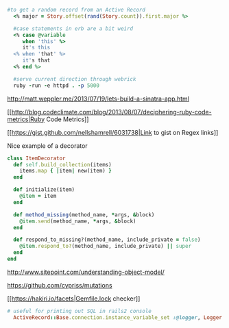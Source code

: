 ```ruby
#to get a random record from an Active Record
  <% major = Story.offset(rand(Story.count)).first.major %>
```


```ruby
  #case statements in erb are a bit weird
  <% case @variable
     when 'this' %>
     it's this
  <% when 'that' %>
     it's that
  <% end %>
```

```ruby
  #serve current direction through webrick
  ruby -run -e httpd . -p 5000
```
 http://matt.weppler.me/2013/07/19/lets-build-a-sinatra-app.html

 [[http://blog.codeclimate.com/blog/2013/08/07/deciphering-ruby-code-metrics|Ruby Code Metrics]]

[[https://gist.github.com/nellshamrell/6031738|Link to gist on Regex links]]


Nice example of a decorator
```ruby
class ItemDecorator
  def self.build_collection(items)
    items.map { |item| new(item) }
  end

  def initialize(item)
    @item = item
  end

  def method_missing(method_name, *args, &block)
    @item.send(method_name, *args, &block)
  end

  def respond_to_missing?(method_name, include_private = false)
    @item.respond_to?(method_name, include_private) || super
  end
end
```
http://www.sitepoint.com/understanding-object-model/

https://github.com/cypriss/mutations

[[https://hakiri.io/facets|Gemfile.lock checker]]


```ruby
# useful for printing out SQL in rails2 console
  ActiveRecord::Base.connection.instance_variable_set :@logger, Logger.new(STDOUT)
```
